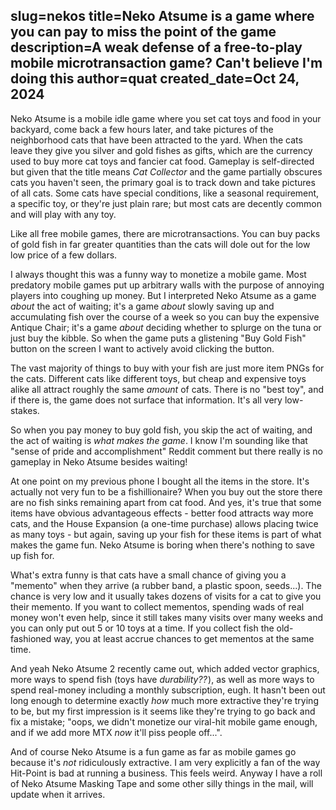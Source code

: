 slug=nekos
title=Neko Atsume is a game where you can pay to miss the point of the game
description=A weak defense of a free-to-play mobile microtransaction game? Can't believe I'm doing this
author=quat
created_date=Oct 24, 2024
---
Neko Atsume is a mobile idle game where you set cat toys and food in your backyard, come back a few hours later, and take pictures of the neighborhood cats that have been attracted to the yard. When the cats leave they give you silver and gold fishes as gifts, which are the currency used to buy more cat toys and fancier cat food. Gameplay is self-directed but given that the title means *Cat Collector* and the game partially obscures cats you haven't seen, the primary goal is to track down and take pictures of all cats. Some cats have special conditions, like a seasonal requirement, a specific toy, or they're just plain rare; but most cats are decently common and will play with any toy.

Like all free mobile games, there are microtransactions. You can buy packs of gold fish in far greater quantities than the cats will dole out for the low low price of a few dollars.

I always thought this was a funny way to monetize a mobile game. Most predatory mobile games put up arbitrary walls with the purpose of annoying players into coughing up money. But I interpreted Neko Atsume as a game *about* the act of waiting; it's a game *about* slowly saving up and accumulating fish over the course of a week so you can buy the expensive Antique Chair; it's a game *about* deciding whether to splurge on the tuna or just buy the kibble. So when the game puts a glistening "Buy Gold Fish" button on the screen I want to actively avoid clicking the button.

The vast majority of things to buy with your fish are just more item PNGs for the cats. Different cats like different toys, but cheap and expensive toys alike all attract roughly the same *amount* of cats. There is no "best toy", and if there is, the game does not surface that information. It's all very low-stakes.

So when you pay money to buy gold fish, you skip the act of waiting, and the act of waiting is *what makes the game*. I know I'm sounding like that "sense of pride and accomplishment" Reddit comment but there really is no gameplay in Neko Atsume besides waiting!

At one point on my previous phone I bought all the items in the store. It's actually not very fun to be a fishillionaire? When you buy out the store there are no fish sinks remaining apart from cat food. And yes, it's true that some items have obvious advantageous effects - better food attracts way more cats, and the House Expansion (a one-time purchase) allows placing twice as many toys - but again, saving up your fish for these items is part of what makes the game fun. Neko Atsume is boring when there's nothing to save up fish for.

What's extra funny is that cats have a small chance of giving you a "memento" when they arrive (a rubber band, a plastic spoon, seeds...). The chance is very low and it usually takes dozens of visits for a cat to give you their memento. If you want to collect mementos, spending wads of real money won't even help, since it still takes many visits over many weeks and you can only put out 5 or 10 toys at a time. If you collect fish the old-fashioned way, you at least accrue chances to get mementos at the same time.

And yeah Neko Atsume 2 recently came out, which added vector graphics, more ways to spend fish (toys have *durability??*&hairsp;), as well as more ways to spend real-money including a monthly subscription, eugh. It hasn't been out long enough to determine exactly *how* much more extractive they're trying to be, but my first impression is it seems like they're trying to go back and fix a mistake; "oops, we didn't monetize our viral-hit mobile game enough, and if we add more MTX *now* it'll piss people off...".

And of course Neko Atsume is a fun game as far as mobile games go because it's *not* ridiculously extractive. I am very explicitly a fan of the way Hit-Point is bad at running a business. This feels weird. Anyway I have a roll of Neko Atsume Masking Tape and some other silly things in the mail, will update when it arrives.